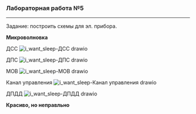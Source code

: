 ### Лабораторная работа №5

---

Задание: построить схемы для эл. прибора.

**Микроволновка**

ДСС
![i_want_sleep-ДСС drawio](https://user-images.githubusercontent.com/78147880/172539180-977f06dc-d456-45b8-a068-58277ee6102c.svg)


ДПС
![i_want_sleep-ДПС drawio](https://user-images.githubusercontent.com/78147880/172539141-008e8793-3f31-41e8-a6ba-535d25de6505.svg)

МОВ
![i_want_sleep-МОВ drawio](https://user-images.githubusercontent.com/78147880/172539217-471719b8-ea2a-43c6-8b22-bd4e052ef29b.svg)

Канал управления
![i_want_sleep-Канал управления drawio](https://user-images.githubusercontent.com/78147880/172539260-85ebedb2-fe6c-4b8e-9a15-62ead35c3ea6.svg)

ДПДД
![i_want_sleep-ДПДД drawio](https://user-images.githubusercontent.com/78147880/172539280-5d4464fd-8c3c-42f7-9602-2665ab067b00.svg)

**Красиво, но неправльно**
